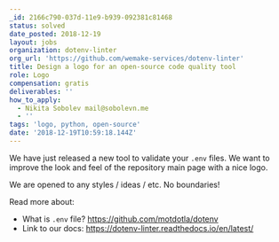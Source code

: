 ```yaml
---
_id: 2166c790-037d-11e9-b939-092381c81468
status: solved
date_posted: 2018-12-19
layout: jobs
organization: dotenv-linter
org_url: 'https://github.com/wemake-services/dotenv-linter'
title: Design a logo for an open-source code quality tool
role: Logo
compensation: gratis
deliverables: ''
how_to_apply:
  - Nikita Sobolev mail@sobolevn.me
  - ''
tags: 'logo, python, open-source'
date: '2018-12-19T10:59:18.144Z'
---
```

We have just released a new tool to validate your `.env` files. 
We want to improve the look and feel of the repository main page with a nice logo.

We are opened to any styles / ideas / etc. No boundaries! 

Read more about:
- What is `.env` file? https://github.com/motdotla/dotenv
- Link to our docs: https://dotenv-linter.readthedocs.io/en/latest/
